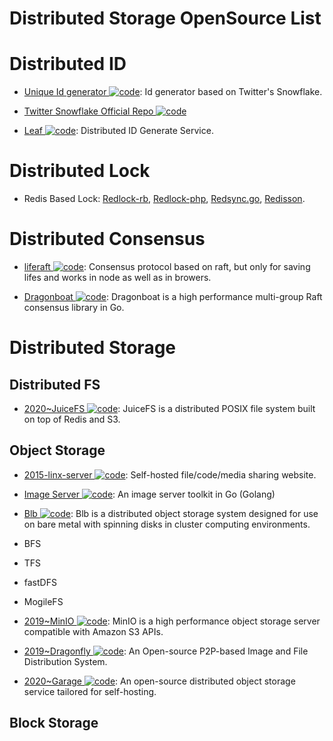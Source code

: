 # Distributed Storage OpenSource List

# Distributed ID

- [Unique Id generator ![code](https://ng-tech.icu/assets/code.svg)](https://github.com/mumrah/flake-java): Id generator based on Twitter's Snowflake.

- [Twitter Snowflake Official Repo ![code](https://ng-tech.icu/assets/code.svg)](https://github.com/twitter/snowflake)

- [Leaf ![code](https://ng-tech.icu/assets/code.svg)](https://github.com/Meituan-Dianping/Leaf): Distributed ID Generate Service.

# Distributed Lock

- Redis Based Lock: [Redlock-rb](https://github.com/antirez/redlock-rb), [Redlock-php](https://github.com/ronnylt/redlock-php), [Redsync.go](https://github.com/hjr265/redsync.go), [Redisson](https://github.com/mrniko/redisson).

# Distributed Consensus

- [liferaft ![code](https://ng-tech.icu/assets/code.svg)](https://parg.co/Uro): Consensus protocol based on raft, but only for saving lifes and works in node as well as in browers.

- [Dragonboat ![code](https://ng-tech.icu/assets/code.svg)](https://github.com/lni/dragonboat): Dragonboat is a high performance multi-group Raft consensus library in Go.

# Distributed Storage

## Distributed FS

- [2020~JuiceFS ![code](https://ng-tech.icu/assets/code.svg)](https://github.com/juicedata/juicefs): JuiceFS is a distributed POSIX file system built on top of Redis and S3.

## Object Storage

- [2015-linx-server ![code](https://ng-tech.icu/assets/code.svg)](https://github.com/linx-server/linx-server): Self-hosted file/code/media sharing website.

- [Image Server ![code](https://ng-tech.icu/assets/code.svg)](https://github.com/pierrre/imageserver): An image server toolkit in Go (Golang)

- [Blb ![code](https://ng-tech.icu/assets/code.svg)](https://github.com/westerndigitalcorporation/blb): Blb is a distributed object storage system designed for use on bare metal with spinning disks in cluster computing environments.

- BFS

- TFS

- fastDFS

- MogileFS

- [2019~MinIO ![code](https://ng-tech.icu/assets/code.svg)](https://github.com/minio/minio): MinIO is a high performance object storage server compatible with Amazon S3 APIs.

- [2019~Dragonfly ![code](https://ng-tech.icu/assets/code.svg)](https://d7y.io/en-us/index.html): An Open-source P2P-based Image and File Distribution System.

- [2020~Garage ![code](https://ng-tech.icu/assets/code.svg)](https://garagehq.deuxfleurs.fr/): An open-source distributed object storage service tailored for self-hosting.

## Block Storage
